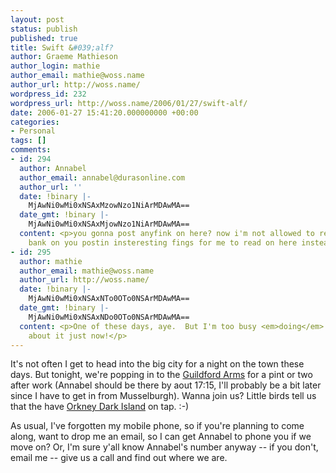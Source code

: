 ```yaml
---
layout: post
status: publish
published: true
title: Swift &#039;alf?
author: Graeme Mathieson
author_login: mathie
author_email: mathie@woss.name
author_url: http://woss.name/
wordpress_id: 232
wordpress_url: http://woss.name/2006/01/27/swift-alf/
date: 2006-01-27 15:41:20.000000000 +00:00
categories:
- Personal
tags: []
comments:
- id: 294
  author: Annabel
  author_email: annabel@durasonline.com
  author_url: ''
  date: !binary |-
    MjAwNi0wMi0xNSAxMzowNzo1NiArMDAwMA==
  date_gmt: !binary |-
    MjAwNi0wMi0xNSAxMjowNzo1NiArMDAwMA==
  content: <p>you gonna post anyfink on here? now i'm not allowed to read LJ i kinda
    bank on you postin insteresting fings for me to read on here instead!!</p>
- id: 295
  author: mathie
  author_email: mathie@woss.name
  author_url: http://woss.name/
  date: !binary |-
    MjAwNi0wMi0xNSAxNTo0OTo0NSArMDAwMA==
  date_gmt: !binary |-
    MjAwNi0wMi0xNSAxNDo0OTo0NSArMDAwMA==
  content: <p>One of these days, aye.  But I'm too busy <em>doing</em> stuff to write
    about it just now!</p>
---
```

It's not often I get to head into the big city for a night on the town these days.  But tonight, we're popping in to the [Guildford Arms](http://www.beerintheevening.com/pubs/s/51/5175/Guildford_Arms/Edinburgh) for a pint or two after work (Annabel should be there by aout 17:15, I'll probably be a bit later since I have to get in from Musselburgh).  Wanna join us?  Little birds tell us that the have [Orkney Dark Island](http://freespace.virgin.net/rich.13/orkneydark.html) on tap. :-)

As usual, I've forgotten my mobile phone, so if you're planning to come along, want to drop me an email, so I can get Annabel to phone you if we move on?  Or, I'm sure y'all know Annabel's number anyway -- if you don't, email me -- give us a call and find out where we are.
